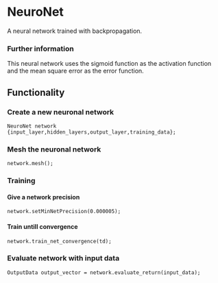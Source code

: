 # NeuroNet
A neural network trained with backpropagation.

### Further information
This neural network uses the sigmoid function as the activation function and the mean square error as the error function.

## Functionality

### Create a new neuronal network
```
NeuroNet network {input_layer,hidden_layers,output_layer,training_data};
```
### Mesh the neuronal network
```
network.mesh();
```
### Training
#### Give a network precision
```
network.setMinNetPrecision(0.000005);
```
#### Train untill convergence
```
network.train_net_convergence(td);
```
### Evaluate network with input data
```
OutputData output_vector = network.evaluate_return(input_data);
```

